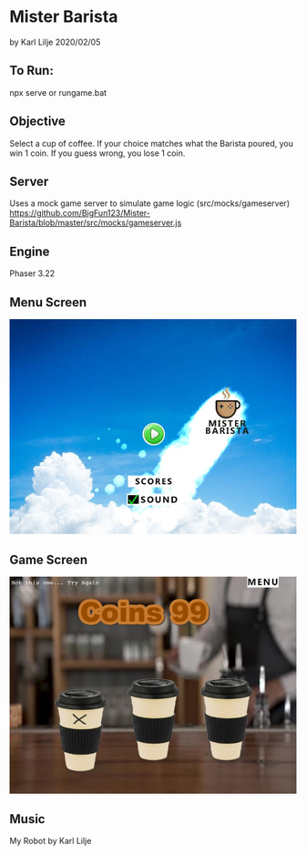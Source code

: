 # Mister Barista
by Karl Lilje 2020/02/05

## To Run: 
npx serve 
or 
rungame.bat

## Objective  
Select a cup of coffee. 
If your choice matches what the Barista poured, you win 1 coin. 
If you guess wrong, you lose 1 coin.

## Server
Uses a mock game server to simulate game logic
(src/mocks/gameserver)
https://github.com/BigFun123/Mister-Barista/blob/master/src/mocks/gameserver.js

## Engine
Phaser 3.22

## Menu Screen
![Menu Screen](/doc/screen0.JPG)


## Game Screen
![Game Screen](/doc/screen1.JPG)


## Music
My Robot by Karl Lilje